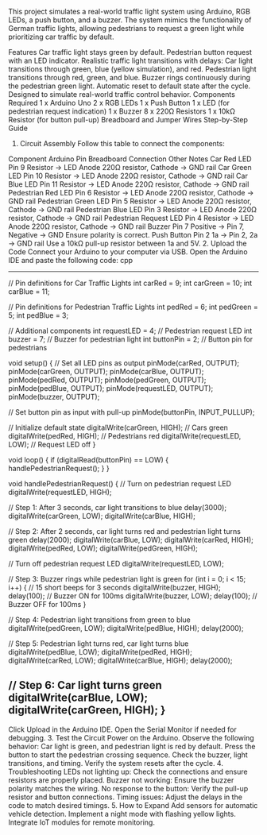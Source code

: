 This project simulates a real-world traffic light system using Arduino, RGB LEDs, a push button, and a buzzer. The system mimics the functionality of German traffic lights, allowing pedestrians to request a green light while prioritizing car traffic by default.

Features
Car traffic light stays green by default.
Pedestrian button request with an LED indicator.
Realistic traffic light transitions with delays:
Car light transitions through green, blue (yellow simulation), and red.
Pedestrian light transitions through red, green, and blue.
Buzzer rings continuously during the pedestrian green light.
Automatic reset to default state after the cycle.
Designed to simulate real-world traffic control behavior.
Components Required
1 x Arduino Uno
2 x RGB LEDs
1 x Push Button
1 x LED (for pedestrian request indication)
1 x Buzzer
8 x 220Ω Resistors
1 x 10kΩ Resistor (for button pull-up)
Breadboard and Jumper Wires
Step-by-Step Guide
1. Circuit Assembly
Follow this table to connect the components:

Component	Arduino Pin	Breadboard Connection	Other Notes
Car Red LED	Pin 9	Resistor → LED Anode	220Ω resistor, Cathode → GND rail
Car Green LED	Pin 10	Resistor → LED Anode	220Ω resistor, Cathode → GND rail
Car Blue LED	Pin 11	Resistor → LED Anode	220Ω resistor, Cathode → GND rail
Pedestrian Red LED	Pin 6	Resistor → LED Anode	220Ω resistor, Cathode → GND rail
Pedestrian Green LED	Pin 5	Resistor → LED Anode	220Ω resistor, Cathode → GND rail
Pedestrian Blue LED	Pin 3	Resistor → LED Anode	220Ω resistor, Cathode → GND rail
Pedestrian Request LED	Pin 4	Resistor → LED Anode	220Ω resistor, Cathode → GND rail
Buzzer	Pin 7	Positive → Pin 7, Negative → GND	Ensure polarity is correct.
Push Button	Pin 2	1a → Pin 2, 2a → GND rail	Use a 10kΩ pull-up resistor between 1a and 5V.
2. Upload the Code
Connect your Arduino to your computer via USB.
Open the Arduino IDE and paste the following code:
cpp

-----------------------------------------------------------------------------------------
// Pin definitions for Car Traffic Lights
int carRed = 9;
int carGreen = 10;
int carBlue = 11;

// Pin definitions for Pedestrian Traffic Lights
int pedRed = 6;
int pedGreen = 5;
int pedBlue = 3;

// Additional components
int requestLED = 4;  // Pedestrian request LED
int buzzer = 7;      // Buzzer for pedestrian light
int buttonPin = 2;   // Button pin for pedestrians

void setup() {
  // Set all LED pins as output
  pinMode(carRed, OUTPUT);
  pinMode(carGreen, OUTPUT);
  pinMode(carBlue, OUTPUT);
  pinMode(pedRed, OUTPUT);
  pinMode(pedGreen, OUTPUT);
  pinMode(pedBlue, OUTPUT);
  pinMode(requestLED, OUTPUT);
  pinMode(buzzer, OUTPUT);

  // Set button pin as input with pull-up
  pinMode(buttonPin, INPUT_PULLUP);

  // Initialize default state
  digitalWrite(carGreen, HIGH);  // Cars green
  digitalWrite(pedRed, HIGH);    // Pedestrians red
  digitalWrite(requestLED, LOW); // Request LED off
}

void loop() {
  if (digitalRead(buttonPin) == LOW) {
    handlePedestrianRequest();
  }
}

void handlePedestrianRequest() {
  // Turn on pedestrian request LED
  digitalWrite(requestLED, HIGH);

  // Step 1: After 3 seconds, car light transitions to blue
  delay(3000);
  digitalWrite(carGreen, LOW);
  digitalWrite(carBlue, HIGH);

  // Step 2: After 2 seconds, car light turns red and pedestrian light turns green
  delay(2000);
  digitalWrite(carBlue, LOW);
  digitalWrite(carRed, HIGH);
  digitalWrite(pedRed, LOW);
  digitalWrite(pedGreen, HIGH);

  // Turn off pedestrian request LED
  digitalWrite(requestLED, LOW);

  // Step 3: Buzzer rings while pedestrian light is green
  for (int i = 0; i < 15; i++) {  // 15 short beeps for 3 seconds
    digitalWrite(buzzer, HIGH);
    delay(100);  // Buzzer ON for 100ms
    digitalWrite(buzzer, LOW);
    delay(100);  // Buzzer OFF for 100ms
  }

  // Step 4: Pedestrian light transitions from green to blue
  digitalWrite(pedGreen, LOW);
  digitalWrite(pedBlue, HIGH);
  delay(2000);

  // Step 5: Pedestrian light turns red, car light turns blue
  digitalWrite(pedBlue, LOW);
  digitalWrite(pedRed, HIGH);
  digitalWrite(carRed, LOW);
  digitalWrite(carBlue, HIGH);
  delay(2000);

  // Step 6: Car light turns green
  digitalWrite(carBlue, LOW);
  digitalWrite(carGreen, HIGH);
}
-----------------------------------------------------------
Click Upload in the Arduino IDE.
Open the Serial Monitor if needed for debugging.
3. Test the Circuit
Power on the Arduino.
Observe the following behavior:
Car light is green, and pedestrian light is red by default.
Press the button to start the pedestrian crossing sequence.
Check the buzzer, light transitions, and timing.
Verify the system resets after the cycle.
4. Troubleshooting
LEDs not lighting up: Check the connections and ensure resistors are properly placed.
Buzzer not working: Ensure the buzzer polarity matches the wiring.
No response to the button: Verify the pull-up resistor and button connections.
Timing issues: Adjust the delays in the code to match desired timings.
5. How to Expand
Add sensors for automatic vehicle detection.
Implement a night mode with flashing yellow lights.
Integrate IoT modules for remote monitoring.
